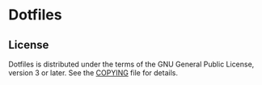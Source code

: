 Dotfiles
===

License
---

Dotfiles is distributed under the terms of the GNU General Public License,
version 3 or later. See the [COPYING](COPYING) file for details.
